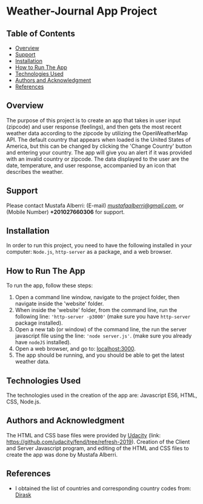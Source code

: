 # Weather-Journal App Project

## Table of Contents

* [Overview](#overview)
* [Support](#support)
* [Installation](#installation)
* [How to Run The App](#how-to-run-the-app)
* [Technologies Used](#technologies-used)
* [Authors and Acknowledgment](#authors-and-acknowledgment)
* [References](#references)

## Overview
The purpose of this project is to create an app that takes in user input (zipcode) and user response (feelings), and then gets the most recent weather data according to the zipcode by utilizing the OpenWeatherMap API. The default country that appears when loaded is the United States of America, but this can be changed by clicking the 'Change Country' button and entering your country. The app will give you an alert if it was provided with an invalid country or zipcode. The data displayed to the user are the date, temperature, and user response, accompanied by an icon that describes the weather.

## Support
Please contact Mustafa Alberri: (E-mail) *mustafaalberri@gmail.com*, or (Mobile Number) **+201027660306** for support.

## Installation
In order to run this project, you need to have the following installed in your computer: `Node.js`,  `http-server` as a package, and a web browser.

## How to Run The App
To run the app, follow these steps:
1. Open a command line window, navigate to the project folder, then navigate inside the 'website' folder.
2. When inside the 'website' folder, from the command line, run the following line: `'http-server -p3000'` (make sure you have `http-server` package installed).
3. Open a new tab (or window) of the command line, the run the server javascript file using the line: `'node server.js'`. (make sure you already have `nodeJS` installed).
4. Open a web browser, and go to: [localhost:3000](#localhost:3000).
5. The app should be running, and you should be able to get the latest weather data.

## Technologies Used
The technologies used in the creation of the app are: Javascript ES6, HTML, CSS, Node.js.

## Authors and Acknowledgment
The HTML and CSS base files were provided by [Udacity](#udacity.com) (link: https://github.com/udacity/fend/tree/refresh-2019). 
Creation of the Client and Server Javascript program, and editing of the HTML and CSS files to create the app was done by Mustafa Alberri.

## References
- I obtained the list of countries and corresponding country codes from: [Dirask](https://dirask.com/posts/JavaScript-list-of-ISO-3166-country-codes-prwyAj)

